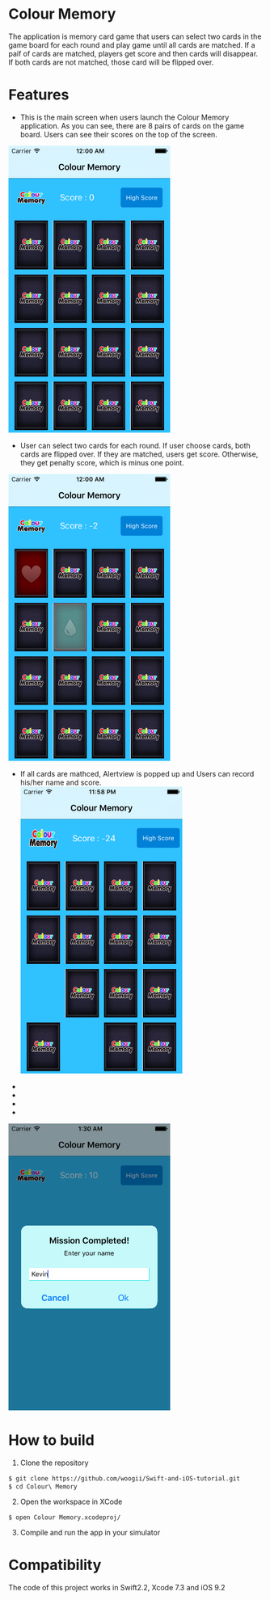# Colour Memory 
The application is memory card game that users can select two cards in the game board for each round and play game until all cards are matched. If a paif of cards are matched, players get score and then cards will disappear. If both cards are not matched, those card will be flipped over.


# Features 

* This is the main screen when users launch the Colour Memory application. As you can see, there are 8 pairs of cards on the game board. Users can see their scores on the top of the screen. 

![CM Main](ScreenShot/StartScreen.PNG)

* User can select two cards for each round. If user choose cards, both cards are flipped over. If they are matched, users get score. Otherwise, they get penalty score, which is minus one point. 

![CM Select](ScreenShot/CardsSelected.PNG)

* If all cards are mathced, Alertview is popped up and Users can record his/her name and score. 
![CM Matched](ScreenShot/AfterCardMatched.PNG)  


 

 







* 
* 
* 
* 


![CM Finished](ScreenShot/AfterGameFinished.PNG)



# How to build 

1) Clone the repository 

```
$ git clone https://github.com/woogii/Swift-and-iOS-tutorial.git
$ cd Colour\ Memory
```

2) Open the workspace in XCode
 
```
$ open Colour Memory.xcodeproj/
```

3) Compile and run the app in your simulator 

# Compatibility 
The code of this project works in Swift2.2, Xcode 7.3 and iOS 9.2
